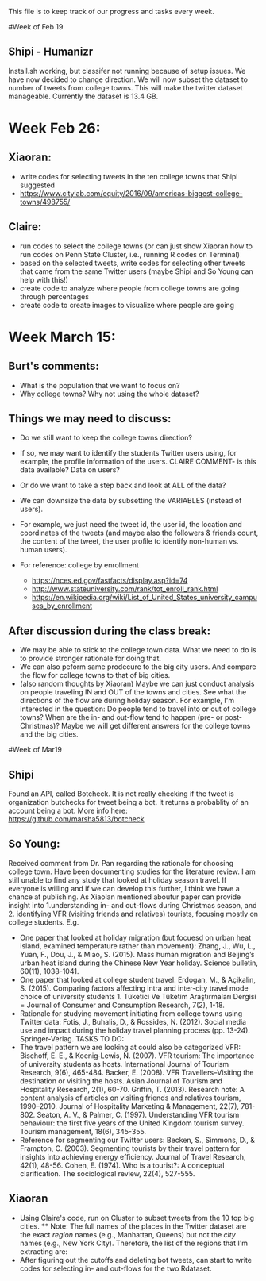 This file is to keep track of our progress and tasks every week.

#Week of Feb 19
## Shipi - Humanizr 
Install.sh working, but classifer not running because of setup issues. 
We have now decided to change direction. 
We will now subset the dataset to number of tweets from college towns. 
This will make the twitter dataset manageable. Currently the dataset is 13.4 GB. 

# Week Feb 26:
## Xiaoran:
* write codes for selecting tweets in the ten college towns that Shipi suggested 
* https://www.citylab.com/equity/2016/09/americas-biggest-college-towns/498755/
## Claire:
* run codes to select the college towns 
(or can just show Xiaoran how to run codes on Penn State Cluster, i.e., running R codes on Terminal)
* based on the selected tweets, write codes for selecting other tweets that came 
		from the same Twitter users (maybe Shipi and So Young can help with this!)
* create code to analyze where people from college towns are going through percentages
* create code to create images to visualize where people are going

# Week March 15:
## Burt's comments:
* What is the population that we want to focus on?
* Why college towns? Why not using the whole dataset?
## Things we may need to discuss:
* Do we still want to keep the college towns direction? 
* If so, we may want to identify the students Twitter users using, for example, 
     the profile information of the users.
	CLAIRE COMMENT- is this data available? Data on users?

* Or do we want to take a step back and look at ALL of the data? 
* We can downsize the data by subsetting the VARIABLES (instead of users). 
* For example, we just need the tweet id, the user id, the location and coordinates of the tweets 
	(and maybe also the followers & friends count, the content of the tweet, 
	the user profile to identify non-human vs. human users).
* For reference: college by enrollment 
	- https://nces.ed.gov/fastfacts/display.asp?id=74
	- http://www.stateuniversity.com/rank/tot_enroll_rank.html
	- https://en.wikipedia.org/wiki/List_of_United_States_university_campuses_by_enrollment
## After discussion during the class break:
* We may be able to stick to the college town data. 
	What we need to do is to provide stronger rationale for doing that.
* We can also peform same prodecure to the big city users. 
	And compare the flow for college towns to that of big cities.
* (also random thoughts by Xiaoran) Maybe we can just conduct analysis on people traveling 
	IN and OUT of the towns and cities. 
	See what the directions of the flow are during holiday season. 
	For example, I'm interested in the question: 
	Do people tend to travel into or out of college towns? 
	When are the in- and out-flow tend to happen (pre- or post-Christmas)? 
	Maybe we will get different answers for the college towns and the big cities.

#Week of Mar19
## Shipi
Found an API, called Botcheck. 
	It is not really checking if the tweet is organization butchecks for tweet being a bot. 
	It returns a probablity of an account being a bot. 
	More info here: https://github.com/marsha5813/botcheck
## So Young:
Received comment from Dr. Pan regarding the rationale for choosing college town. Have been documenting studies for the literature review. I am still unable to find any study that looked at holiday season travel. If everyone is willing and if we can develop this further, I think we have a chance at publishing. As Xiaolan mentioned aboutur paper can provide insight into 1.understanding in- and out-flows during Christmas season, and 2. identifying VFR (visiting friends and relatives) tourists, focusing mostly on college students.
E.g. 
* One paper that looked at holiday migration (but focuesd on urban heat island, examined temperature rather than movement): Zhang, J., Wu, L., Yuan, F., Dou, J., & Miao, S. (2015). Mass human migration and Beijing’s urban heat island during the Chinese New Year holiday. Science bulletin, 60(11), 1038-1041.
* One paper that looked at college student travel: Erdogan, M., & Açikalin, S. (2015). Comparing factors affecting intra and inter-city travel mode choice of university students 1. Tüketici Ve Tüketim Araştırmaları Dergisi = Journal of Consumer and Consumption Research, 7(2), 1-18. 
* Rationale for studying movement initiating from college towns using Twitter data: Fotis, J., Buhalis, D., & Rossides, N. (2012). Social media use and impact during the holiday travel planning process (pp. 13-24). Springer-Verlag.
TASKS TO DO:
* The travel pattern we are looking at could also be categorized VFR:
Bischoff, E. E., & Koenig‐Lewis, N. (2007). VFR tourism: The importance of university students as hosts. International Journal of Tourism Research, 9(6), 465-484.
Backer, E. (2008). VFR Travellers–Visiting the destination or visiting the hosts. Asian Journal of Tourism and Hospitality Research, 2(1), 60-70.
Griffin, T. (2013). Research note: A content analysis of articles on visiting friends and relatives tourism, 1990–2010. Journal of Hospitality Marketing & Management, 22(7), 781-802.
Seaton, A. V., & Palmer, C. (1997). Understanding VFR tourism behaviour: the first five years of the United Kingdom tourism survey. Tourism management, 18(6), 345-355.
* Reference for segmenting our Twitter users: 
Becken, S., Simmons, D., & Frampton, C. (2003). Segmenting tourists by their travel pattern for insights into achieving energy efficiency. Journal of Travel Research, 42(1), 48-56.
Cohen, E. (1974). Who is a tourist?: A conceptual clarification. The sociological review, 22(4), 527-555.
## Xiaoran
* Using Claire's code, run on Cluster to subset tweets from the 10 top big cities.
** Note: The full names of the places in the Twitter dataset are the exact *region* names (e.g., Manhattan, Queens) but not the *city* names (e.g., New York City). Therefore, the list of the regions that I'm extracting are:
* After figuring out the cutoffs and deleting bot tweets, can start to write codes for selecting in- and out-flows for the two Rdataset.
